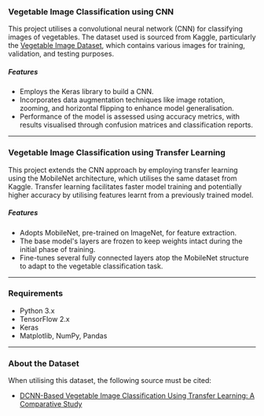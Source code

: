 ### Vegetable Image Classification using CNN
This project utilises a convolutional neural network (CNN) for classifying images of vegetables. The dataset used is sourced from Kaggle, particularly the [Vegetable Image Dataset](https://www.kaggle.com/datasets/misrakahmed/vegetable-image-dataset), which contains various images for training, validation, and testing purposes.

##### Features
- Employs the Keras library to build a CNN.
- Incorporates data augmentation techniques like image rotation, zooming, and horizontal flipping to enhance model generalisation.
- Performance of the model is assessed using accuracy metrics, with results visualised through confusion matrices and classification reports.

---

### Vegetable Image Classification using Transfer Learning
This project extends the CNN approach by employing transfer learning using the MobileNet architecture, which utilises the same dataset from Kaggle. Transfer learning facilitates faster model training and potentially higher accuracy by utilising features learnt from a previously trained model.

##### Features
- Adopts MobileNet, pre-trained on ImageNet, for feature extraction.
- The base model's layers are frozen to keep weights intact during the initial phase of training.
- Fine-tunes several fully connected layers atop the MobileNet structure to adapt to the vegetable classification task.

---
### Requirements
- Python 3.x
- TensorFlow 2.x
- Keras
- Matplotlib, NumPy, Pandas

---

### About the Dataset
When utilising this dataset, the following source must be cited:
- [DCNN-Based Vegetable Image Classification Using Transfer Learning: A Comparative Study](https://www.researchgate.net/publication/352846889_DCNN-Based_Vegetable_Image_Classification_Using_Transfer_Learning_A_Comparative_Study)
